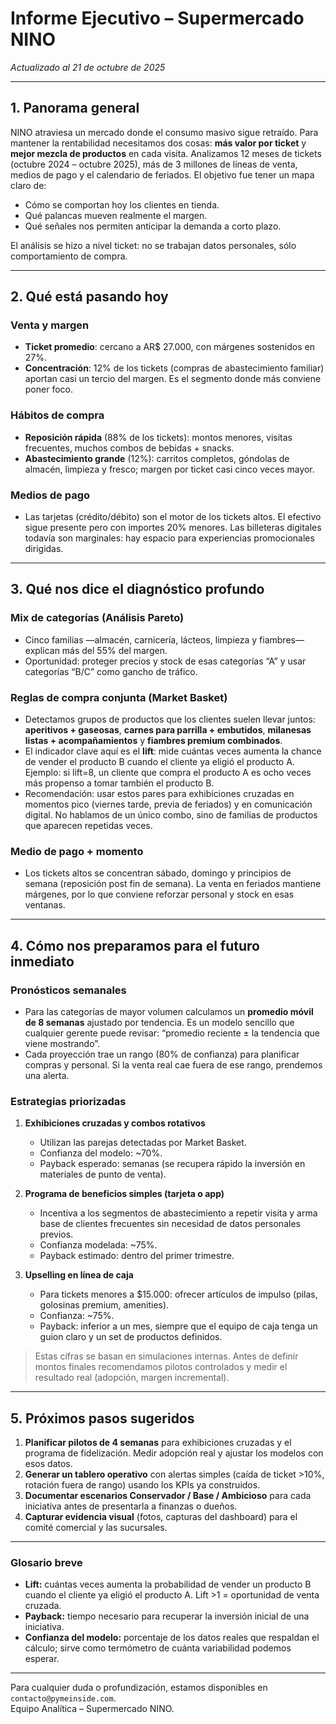 # Informe Ejecutivo – Supermercado NINO  
*Actualizado al 21 de octubre de 2025*

---

## 1. Panorama general

NINO atraviesa un mercado donde el consumo masivo sigue retraído. Para mantener la rentabilidad necesitamos dos cosas: **más valor por ticket** y **mejor mezcla de productos** en cada visita. Analizamos 12 meses de tickets (octubre 2024 – octubre 2025), más de 3 millones de líneas de venta, medios de pago y el calendario de feriados. El objetivo fue tener un mapa claro de:

- Cómo se comportan hoy los clientes en tienda.
- Qué palancas mueven realmente el margen.
- Qué señales nos permiten anticipar la demanda a corto plazo.

El análisis se hizo a nivel ticket: no se trabajan datos personales, sólo comportamiento de compra.

---

## 2. Qué está pasando hoy

### Venta y margen
- **Ticket promedio**: cercano a AR$ 27.000, con márgenes sostenidos en 27%.  
- **Concentración**: 12% de los tickets (compras de abastecimiento familiar) aportan casi un tercio del margen. Es el segmento donde más conviene poner foco.

### Hábitos de compra
- **Reposición rápida** (88% de los tickets): montos menores, visitas frecuentes, muchos combos de bebidas + snacks.  
- **Abastecimiento grande** (12%): carritos completos, góndolas de almacén, limpieza y fresco; margen por ticket casi cinco veces mayor.

### Medios de pago
- Las tarjetas (crédito/débito) son el motor de los tickets altos. El efectivo sigue presente pero con importes 20% menores. Las billeteras digitales todavía son marginales: hay espacio para experiencias promocionales dirigidas.

---

## 3. Qué nos dice el diagnóstico profundo

### Mix de categorías (Análisis Pareto)
- Cinco familias —almacén, carnicería, lácteos, limpieza y fiambres— explican más del 55% del margen.  
- Oportunidad: proteger precios y stock de esas categorías “A” y usar categorías “B/C” como gancho de tráfico.

### Reglas de compra conjunta (Market Basket)
- Detectamos grupos de productos que los clientes suelen llevar juntos: **aperitivos + gaseosas**, **carnes para parrilla + embutidos**, **milanesas listas + acompañamientos** y **fiambres premium combinados**.  
- El indicador clave aquí es el **lift**: mide cuántas veces aumenta la chance de vender el producto B cuando el cliente ya eligió el producto A. Ejemplo: si lift=8, un cliente que compra el producto A es ocho veces más propenso a tomar también el producto B.  
- Recomendación: usar estos pares para exhibiciones cruzadas en momentos pico (viernes tarde, previa de feriados) y en comunicación digital. No hablamos de un único combo, sino de familias de productos que aparecen repetidas veces.

### Medio de pago + momento
- Los tickets altos se concentran sábado, domingo y principios de semana (reposición post fin de semana). La venta en feriados mantiene márgenes, por lo que conviene reforzar personal y stock en esas ventanas.

---

## 4. Cómo nos preparamos para el futuro inmediato

### Pronósticos semanales
- Para las categorías de mayor volumen calculamos un **promedio móvil de 8 semanas** ajustado por tendencia. Es un modelo sencillo que cualquier gerente puede revisar: “promedio reciente ± la tendencia que viene mostrando”.  
- Cada proyección trae un rango (80% de confianza) para planificar compras y personal. Si la venta real cae fuera de ese rango, prendemos una alerta.

### Estrategias priorizadas

1. **Exhibiciones cruzadas y combos rotativos**  
   - Utilizan las parejas detectadas por Market Basket.  
   - Confianza del modelo: ~70%.  
   - Payback esperado: semanas (se recupera rápido la inversión en materiales de punto de venta).

2. **Programa de beneficios simples (tarjeta o app)**  
   - Incentiva a los segmentos de abastecimiento a repetir visita y arma base de clientes frecuentes sin necesidad de datos personales previos.  
   - Confianza modelada: ~75%.  
   - Payback estimado: dentro del primer trimestre.

3. **Upselling en línea de caja**  
   - Para tickets menores a $15.000: ofrecer artículos de impulso (pilas, golosinas premium, amenities).  
   - Confianza: ~75%.  
   - Payback: inferior a un mes, siempre que el equipo de caja tenga un guion claro y un set de productos definidos.

> Estas cifras se basan en simulaciones internas. Antes de definir montos finales recomendamos pilotos controlados y medir el resultado real (adopción, margen incremental).

---

## 5. Próximos pasos sugeridos

1. **Planificar pilotos de 4 semanas** para exhibiciones cruzadas y el programa de fidelización. Medir adopción real y ajustar los modelos con esos datos.  
2. **Generar un tablero operativo** con alertas simples (caída de ticket >10%, rotación fuera de rango) usando los KPIs ya construidos.  
3. **Documentar escenarios Conservador / Base / Ambicioso** para cada iniciativa antes de presentarla a finanzas o dueños.  
4. **Capturar evidencia visual** (fotos, capturas del dashboard) para el comité comercial y las sucursales.

---

### Glosario breve
- **Lift:** cuántas veces aumenta la probabilidad de vender un producto B cuando el cliente ya eligió el producto A. Lift >1 = oportunidad de venta cruzada.  
- **Payback:** tiempo necesario para recuperar la inversión inicial de una iniciativa.  
- **Confianza del modelo:** porcentaje de los datos reales que respaldan el cálculo; sirve como termómetro de cuánta variabilidad podemos esperar.

---

Para cualquier duda o profundización, estamos disponibles en `contacto@pymeinside.com`.  
Equipo Analítica – Supermercado NINO.
